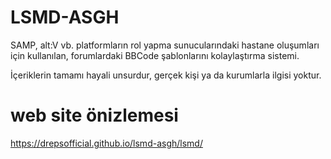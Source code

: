 # LSMD-ASGH
SAMP, alt:V vb. platformların rol yapma sunucularındaki hastane oluşumları için kullanılan, forumlardaki BBCode şablonlarını kolaylaştırma sistemi.

İçeriklerin tamamı hayali unsurdur, gerçek kişi ya da kurumlarla ilgisi yoktur.

# web site önizlemesi
https://drepsofficial.github.io/lsmd-asgh/lsmd/

